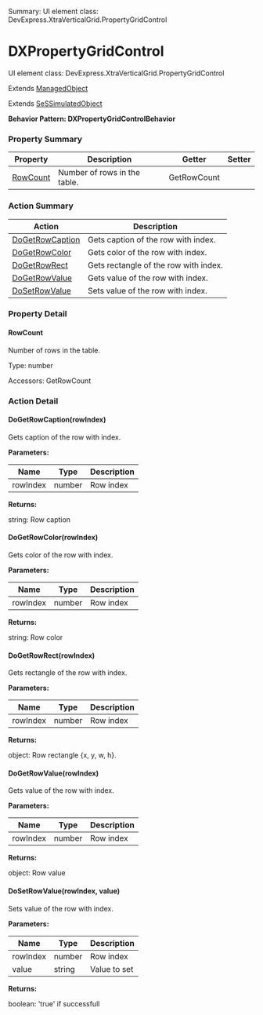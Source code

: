 Summary: UI element class: DevExpress.XtraVerticalGrid.PropertyGridControl

# DXPropertyGridControl

UI element class: DevExpress.XtraVerticalGrid.PropertyGridControl

Extends [ManagedObject](ManagedObject.md)

Extends [SeSSimulatedObject](SeSSimulatedObject.md)





**Behavior Pattern: DXPropertyGridControlBehavior**


<!-- ============================== property summary ========================== -->

	

### Property Summary

| **Property** | **Description** | **Getter** | **Setter** |
| ------------ | --------------- | ---------- | ---------- |
| [RowCount](#RowCount) | Number of rows in the table. | GetRowCount |  |



	
<!-- ============================== action summary ========================== -->



### Action Summary

|  **Action** | **Description** | 
| ----------- | --------------- |
|	[DoGetRowCaption](#DoGetRowCaption) | Gets caption of the row with index. |
|	[DoGetRowColor](#DoGetRowColor) | Gets color of the row with index. |
|	[DoGetRowRect](#DoGetRowRect) | Gets rectangle of the row with index. |
|	[DoGetRowValue](#DoGetRowValue) | Gets value of the row with index. |
|	[DoSetRowValue](#DoSetRowValue) | Sets value of the row with index. |




<!-- ============================== property detail ========================== -->
	
### Property Detail
		
<a name="RowCount"></a>
#### RowCount


Number of rows in the table.

			
	
			
Type: number
			
			
Accessors: GetRowCount
			
		
	
	
<!-- ============================== action detail ========================== -->
	
### Action Detail
		
<a name="DoGetRowCaption"></a>    
#### DoGetRowCaption(rowIndex)

Gets caption of the row with index.


**Parameters:**

|	**Name** | **Type** | **Description** |
| ---------- | -------- | --------------- |
| rowIndex | number |	Row index |




**Returns:**

string: Row caption



<a name="see.also.dxpropertygridcontrol.dogetrowcaption"></a>

<a name="DoGetRowColor"></a>    
#### DoGetRowColor(rowIndex)

Gets color of the row with index.


**Parameters:**

|	**Name** | **Type** | **Description** |
| ---------- | -------- | --------------- |
| rowIndex | number |	Row index |




**Returns:**

string: Row color



<a name="see.also.dxpropertygridcontrol.dogetrowcolor"></a>

<a name="DoGetRowRect"></a>    
#### DoGetRowRect(rowIndex)

Gets rectangle of the row with index.


**Parameters:**

|	**Name** | **Type** | **Description** |
| ---------- | -------- | --------------- |
| rowIndex | number |	Row index |




**Returns:**

object: Row rectangle {x, y, w, h}.



<a name="see.also.dxpropertygridcontrol.dogetrowrect"></a>

<a name="DoGetRowValue"></a>    
#### DoGetRowValue(rowIndex)

Gets value of the row with index.


**Parameters:**

|	**Name** | **Type** | **Description** |
| ---------- | -------- | --------------- |
| rowIndex | number |	Row index |




**Returns:**

object: Row value



<a name="see.also.dxpropertygridcontrol.dogetrowvalue"></a>

<a name="DoSetRowValue"></a>    
#### DoSetRowValue(rowIndex, value)

Sets value of the row with index.


**Parameters:**

|	**Name** | **Type** | **Description** |
| ---------- | -------- | --------------- |
| rowIndex | number |	Row index |
| value | string |	Value to set |




**Returns:**

boolean: 'true' if successfull



<a name="see.also.dxpropertygridcontrol.dosetrowvalue"></a>

	

